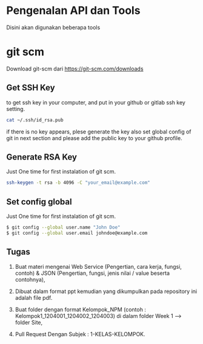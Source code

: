 # Pengenalan API dan Tools
Disini akan digunakan beberapa tools

# git scm
Download git-scm dari https://git-scm.com/downloads

## Get SSH Key 
to get ssh key in your computer, and put in your github or gitlab ssh key setting.

```sh
cat ~/.ssh/id_rsa.pub
```
if there is no key appears, plese generate the key also set global config of git in next section and please add the public key to your github profile.

## Generate RSA Key
Just One time for first instalation of git scm.
```sh
ssh-keygen -t rsa -b 4096 -C "your_email@example.com"
```

## Set config global
Just One time for first instalation of git scm.

```sh
$ git config --global user.name "John Doe"
$ git config --global user.email johndoe@example.com
```



## Tugas

1. Buat materi mengenai Web Service (Pengertian, cara kerja, fungsi, contoh) & JSON (Pengertian, fungsi, jenis nilai / value beserta contohnya), 

2. Dibuat dalam format ppt kemudian yang dikumpulkan pada repository ini adalah file pdf.

3. Buat folder dengan format Kelompok_NPM (contoh : Kelompok1_1204001_1204002_1204003) di dalam folder Week 1 --> folder Site,

4. Pull Request Dengan Subjek : 1-KELAS-KELOMPOK.
